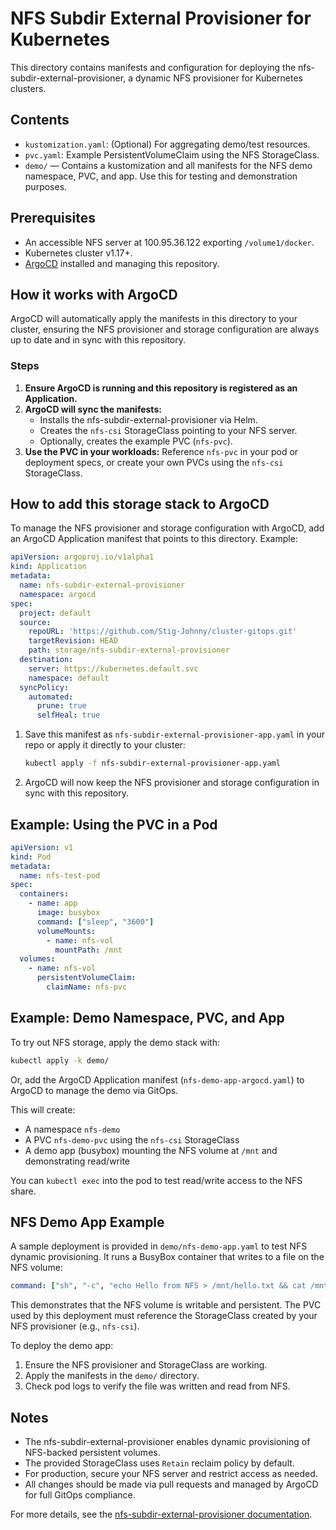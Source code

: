 # NFS Subdir External Provisioner for Kubernetes

This directory contains manifests and configuration for deploying the nfs-subdir-external-provisioner, a dynamic NFS provisioner for Kubernetes clusters.

## Contents

- `kustomization.yaml`: (Optional) For aggregating demo/test resources.
- `pvc.yaml`: Example PersistentVolumeClaim using the NFS StorageClass.
- `demo/` — Contains a kustomization and all manifests for the NFS demo namespace, PVC, and app. Use this for testing and demonstration purposes.

## Prerequisites

- An accessible NFS server at 100.95.36.122 exporting `/volume1/docker`.
- Kubernetes cluster v1.17+.
- [ArgoCD](https://argo-cd.readthedocs.io/) installed and managing this repository.

## How it works with ArgoCD

ArgoCD will automatically apply the manifests in this directory to your cluster, ensuring the NFS provisioner and storage configuration are always up to date and in sync with this repository.

### Steps

1. **Ensure ArgoCD is running and this repository is registered as an Application.**
2. **ArgoCD will sync the manifests:**
   - Installs the nfs-subdir-external-provisioner via Helm.
   - Creates the `nfs-csi` StorageClass pointing to your NFS server.
   - Optionally, creates the example PVC (`nfs-pvc`).
3. **Use the PVC in your workloads:**
   Reference `nfs-pvc` in your pod or deployment specs, or create your own PVCs using the `nfs-csi` StorageClass.

## How to add this storage stack to ArgoCD

To manage the NFS provisioner and storage configuration with ArgoCD, add an ArgoCD Application manifest that points to this directory. Example:

```yaml
apiVersion: argoproj.io/v1alpha1
kind: Application
metadata:
  name: nfs-subdir-external-provisioner
  namespace: argocd
spec:
  project: default
  source:
    repoURL: 'https://github.com/Stig-Johnny/cluster-gitops.git'
    targetRevision: HEAD
    path: storage/nfs-subdir-external-provisioner
  destination:
    server: https://kubernetes.default.svc
    namespace: default
  syncPolicy:
    automated:
      prune: true
      selfHeal: true
```

1. Save this manifest as `nfs-subdir-external-provisioner-app.yaml` in your repo or apply it directly to your cluster:
   ```sh
   kubectl apply -f nfs-subdir-external-provisioner-app.yaml
   ```
2. ArgoCD will now keep the NFS provisioner and storage configuration in sync with this repository.

## Example: Using the PVC in a Pod

```yaml
apiVersion: v1
kind: Pod
metadata:
  name: nfs-test-pod
spec:
  containers:
    - name: app
      image: busybox
      command: ["sleep", "3600"]
      volumeMounts:
        - name: nfs-vol
          mountPath: /mnt
  volumes:
    - name: nfs-vol
      persistentVolumeClaim:
        claimName: nfs-pvc
```

## Example: Demo Namespace, PVC, and App

To try out NFS storage, apply the demo stack with:

```sh
kubectl apply -k demo/
```

Or, add the ArgoCD Application manifest (`nfs-demo-app-argocd.yaml`) to ArgoCD to manage the demo via GitOps.

This will create:
- A namespace `nfs-demo`
- A PVC `nfs-demo-pvc` using the `nfs-csi` StorageClass
- A demo app (busybox) mounting the NFS volume at `/mnt` and demonstrating read/write

You can `kubectl exec` into the pod to test read/write access to the NFS share.

## NFS Demo App Example

A sample deployment is provided in `demo/nfs-demo-app.yaml` to test NFS dynamic provisioning. It runs a BusyBox container that writes to a file on the NFS volume:

```yaml
command: ["sh", "-c", "echo Hello from NFS > /mnt/hello.txt && cat /mnt/hello.txt && sleep 3600"]
```

This demonstrates that the NFS volume is writable and persistent. The PVC used by this deployment must reference the StorageClass created by your NFS provisioner (e.g., `nfs-csi`).

To deploy the demo app:
1. Ensure the NFS provisioner and StorageClass are working.
2. Apply the manifests in the `demo/` directory.
3. Check pod logs to verify the file was written and read from NFS.

## Notes

- The nfs-subdir-external-provisioner enables dynamic provisioning of NFS-backed persistent volumes.
- The provided StorageClass uses `Retain` reclaim policy by default.
- For production, secure your NFS server and restrict access as needed.
- All changes should be made via pull requests and managed by ArgoCD for full GitOps compliance.

For more details, see the [nfs-subdir-external-provisioner documentation](https://github.com/kubernetes-sigs/nfs-subdir-external-provisioner).
